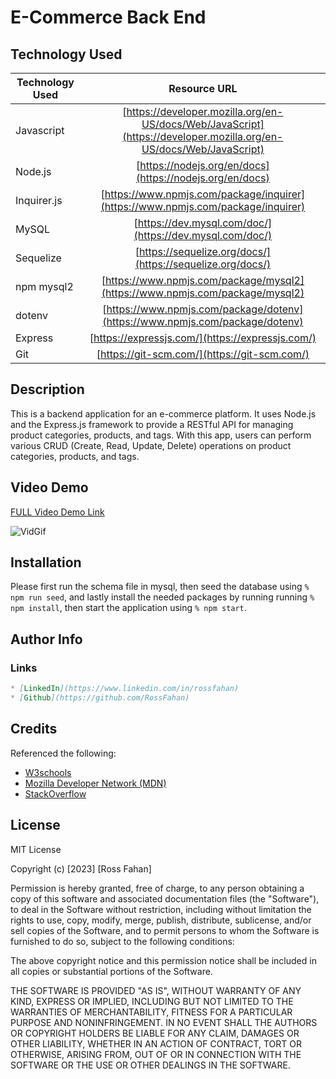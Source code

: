 # E-Commerce Back End

## Technology Used 

| Technology Used         | Resource URL           | 
| ------------- |:-------------:| 
| Javascript | [https://developer.mozilla.org/en-US/docs/Web/JavaScript](https://developer.mozilla.org/en-US/docs/Web/JavaScript)     |    
| Node.js | [https://nodejs.org/en/docs](https://nodejs.org/en/docs)     |  
| Inquirer.js | [https://www.npmjs.com/package/inquirer](https://www.npmjs.com/package/inquirer)     |  
| MySQL | [https://dev.mysql.com/doc/](https://dev.mysql.com/doc/)     | 
| Sequelize | [https://sequelize.org/docs/](https://sequelize.org/docs/)     |
| npm mysql2 | [https://www.npmjs.com/package/mysql2](https://www.npmjs.com/package/mysql2)     |
| dotenv | [https://www.npmjs.com/package/dotenv](https://www.npmjs.com/package/dotenv)     |
| Express | [https://expressjs.com/](https://expressjs.com/)     |
| Git | [https://git-scm.com/](https://git-scm.com/)     |    

## Description 

This is a backend application for an e-commerce platform. It uses Node.js and the Express.js framework to provide a RESTful API for managing product categories, products, and tags. With this app, users can perform various CRUD (Create, Read, Update, Delete) operations on product categories, products, and tags.


## Video Demo
[FULL Video Demo Link](https://drive.google.com/file/d/1gCpwPnUF8iDP4Ct_LPLH42Fszz1QR9hY/view?usp=share_link)

![VidGif](./Assets/demo.gif)

## Installation 

Please first run the schema file in mysql, then seed the database using ```% npm run seed```, and lastly install the needed packages by running running ```% npm install```, then start the application using ```% npm start```.

## Author Info
### Links

```md
* [LinkedIn](https://www.linkedin.com/in/rossfahan)
* [Github](https://github.com/RossFahan)
```


## Credits

Referenced the following:
* [W3schools](https://www.w3schools.com/)
* [Mozilla Developer Network (MDN)](https://developer.mozilla.org/)
* [StackOverflow](https://stackoverflow.com)

## License

MIT License

Copyright (c) [2023] [Ross Fahan]

Permission is hereby granted, free of charge, to any person obtaining a copy
of this software and associated documentation files (the "Software"), to deal
in the Software without restriction, including without limitation the rights
to use, copy, modify, merge, publish, distribute, sublicense, and/or sell
copies of the Software, and to permit persons to whom the Software is
furnished to do so, subject to the following conditions:

The above copyright notice and this permission notice shall be included in all
copies or substantial portions of the Software.

THE SOFTWARE IS PROVIDED "AS IS", WITHOUT WARRANTY OF ANY KIND, EXPRESS OR
IMPLIED, INCLUDING BUT NOT LIMITED TO THE WARRANTIES OF MERCHANTABILITY,
FITNESS FOR A PARTICULAR PURPOSE AND NONINFRINGEMENT. IN NO EVENT SHALL THE
AUTHORS OR COPYRIGHT HOLDERS BE LIABLE FOR ANY CLAIM, DAMAGES OR OTHER
LIABILITY, WHETHER IN AN ACTION OF CONTRACT, TORT OR OTHERWISE, ARISING FROM,
OUT OF OR IN CONNECTION WITH THE SOFTWARE OR THE USE OR OTHER DEALINGS IN THE
SOFTWARE.